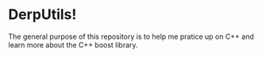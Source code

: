 DerpUtils!
==========

The general purpose of this repository is to help me pratice up on C++
and learn more about the C++ boost library.
